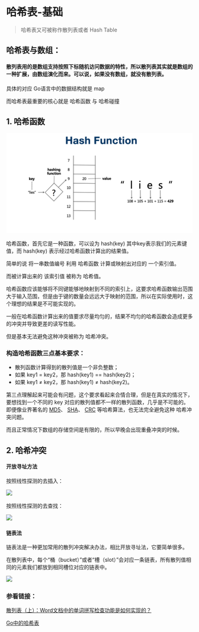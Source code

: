 # 哈希表-基础

> 哈希表又可被称作散列表或者 Hash Table

## 哈希表与数组：

#### 散列表用的是数组支持按照下标随机访问数据的特性，所以散列表其实就是数组的一种扩展，由数组演化而来。可以说，如果没有数组，就没有散列表。

具体的对应 Go语言中的数据结构就是 map

而哈希表最重要的核心就是 哈希函数 与 哈希碰撞

## 1. 哈希函数

![](https://raw.githubusercontent.com/driverzhang/image-storage/master/20200321185537.png)

哈希函数，首先它是一种函数，可以设为 hash\(key\) 其中key表示我们的元素键值，而 hash\(key\) 表示经过哈希函数计算出的结果值。

简单的说 将一串数值编号 利用 哈希函数 计算或映射出对应的 一个索引值。

而被计算出来的 该索引值 被称为 哈希值。

哈希函数应该能够将不同键能够地映射到不同的索引上，这要求哈希函数输出范围大于输入范围，但是由于键的数量会远远大于映射的范围，所以在实际使用时，这个理想的结果是不可能实现的。

一般在哈希函数计算出来的值要求尽量均匀的，结果不均匀的哈希函数会造成更多的冲突并导致更差的读写性能。

但是基本无法避免这种冲突被称为 哈希冲突。

### 构造哈希函数三点基本要求：

* 散列函数计算得到的散列值是一个非负整数；
* 如果 key1 = key2，那 hash\(key1\) == hash\(key2\)；
* 如果 key1 ≠ key2，那 hash\(key1\) ≠ hash\(key2\)。

第三点理解起来可能会有问题，这个要求看起来合情合理，但是在真实的情况下，要想找到一个不同的 key 对应的散列值都不一样的散列函数，几乎是不可能的。即便像业界著名的 [MD5](https://zh.wikipedia.org/wiki/MD5)、 [SHA](https://zh.wikipedia.org/wiki/SHA%E5%AE%B6%E6%97%8F)、 [CRC](https://zh.wikipedia.org/wiki/%E5%BE%AA%E7%92%B0%E5%86%97%E9%A4%98%E6%A0%A1%E9%A9%97) 等哈希算法，也无法完全避免这种 哈希冲突问题。

而且正常情况下数组的存储空间是有限的，所以早晚会出现重叠冲突的时候。

## 2. 哈希冲突

#### 开放寻址方法

按照线性探测的去插入：

![](https://static001.geekbang.org/resource/image/5c/d5/5c31a3127cbc00f0c63409bbe1fbd0d5.jpg)

按照线性探测的去查找：

![](https://static001.geekbang.org/resource/image/91/ff/9126b0d33476777e7371b96e676e90ff.jpg)

#### 链表法

链表法是一种更加常用的散列冲突解决办法，相比开放寻址法，它要简单很多。

在散列表中，每个“桶（bucket）”或者“槽（slot）”会对应一条链表，所有散列值相同的元素我们都放到相同槽位对应的链表中。

![](https://static001.geekbang.org/resource/image/a4/7f/a4b77d593e4cb76acb2b0689294ec17f.jpg)

### 参看链接：

[散列表（上）：Word文档中的单词拼写检查功能是如何实现的？](https://time.geekbang.org/column/article/64233)

[Go中的哈希表](https://draveness.me/golang/docs/part2-foundation/ch03-datastructure/golang-hashmap/)

